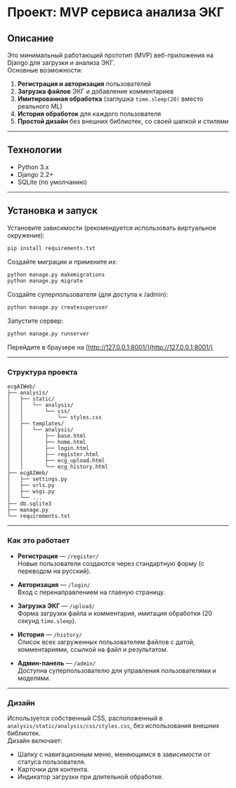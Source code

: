 # Проект: MVP сервиса анализа ЭКГ

## Описание

Это минимальный работающий прототип (MVP) веб-приложения на Django для загрузки и анализа ЭКГ.  
Основные возможности:
1. **Регистрация и авторизация** пользователей  
2. **Загрузка файлов** ЭКГ и добавление комментариев  
3. **Имитированная обработка** (заглушка `time.sleep(20)` вместо реального ML)  
4. **История обработок** для каждого пользователя  
5. **Простой дизайн** без внешних библиотек, со своей шапкой и стилями

---

## Технологии

- Python 3.x  
- Django 2.2+  
- SQLite (по умолчанию)

---

## Установка и запуск

Установите зависимости (рекомендуется использовать виртуальное окружение):

```bash
pip install requirements.txt
```

Создайте миграции и примените их:

```bash
python manage.py makemigrations
python manage.py migrate
```

Создайте суперпользователя (для доступа к /admin):

```bash
python manage.py createsuperuser
```

Запустите сервер:

```bash
python manage.py runserver
```

Перейдите в браузере на [http://127.0.0.1:8001/](http://127.0.0.1:8001/)

---

### Структура проекта

```plaintext
ecgAIWeb/
├── analysis/
│   ├── static/
│   │   └── analysis/
│   │       └── css/
│   │           └── styles.css
│   ├── templates/
│   │   └── analysis/
│   │       ├── base.html
│   │       ├── home.html
│   │       ├── login.html
│   │       ├── register.html
│   │       ├── ecg_upload.html
│   │       └── ecg_history.html
├── ecgAIWeb/
│   ├── settings.py
│   ├── urls.py
│   ├── wsgi.py
│   └── ...
├── db.sqlite3
├── manage.py
└── requirements.txt
```

---

### Как это работает

- **Регистрация** — `/register/`  
  Новые пользователи создаются через стандартную форму (с переводом на русский).

- **Авторизация** — `/login/`  
  Вход с перенаправлением на главную страницу.

- **Загрузка ЭКГ** — `/upload/`  
  Форма загрузки файла и комментария, имитация обработки (20 секунд `time.sleep`).

- **История** — `/history/`  
  Список всех загруженных пользователем файлов с датой, комментариями, ссылкой на файл и результатом.

- **Админ-панель** — `/admin/`  
  Доступна суперпользователю для управления пользователями и моделями.

---

### Дизайн

Используется собственный CSS, расположенный в `analysis/static/analysis/css/styles.css`, без использования внешних библиотек.  
Дизайн включает:
- Шапку с навигационным меню, меняющимся в зависимости от статуса пользователя.
- Карточки для контента.
- Индикатор загрузки при длительной обработке.


